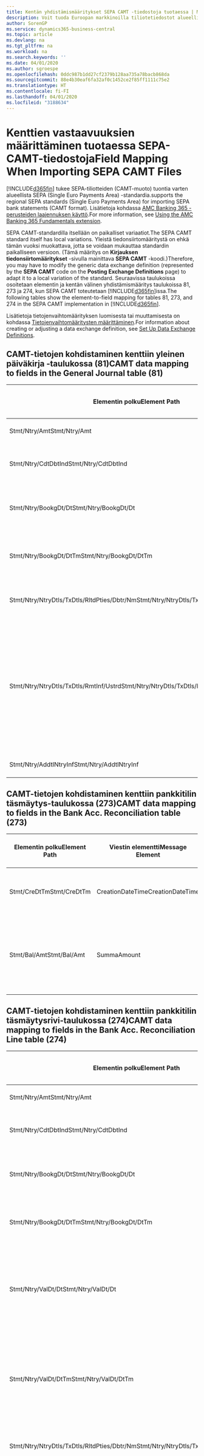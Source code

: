 ```yaml
---
title: Kentän yhdistämismääritykset SEPA CAMT -tiedostoja tuotaessa | Microsoft Docs
description: Voit tuoda Euroopan markkinoilla tiliotetiedostot alueellisen SEPA (Single Euro Payments Area) -standardin mukaisessa muodossa.
author: SorenGP
ms.service: dynamics365-business-central
ms.topic: article
ms.devlang: na
ms.tgt_pltfrm: na
ms.workload: na
ms.search.keywords: ''
ms.date: 04/01/2020
ms.author: sgroespe
ms.openlocfilehash: 0ddc987b1dd27cf2379b128aa735a78bacb868da
ms.sourcegitcommit: 88e4b30eaf6fa32af0c1452ce2f85ff1111c75e2
ms.translationtype: HT
ms.contentlocale: fi-FI
ms.lasthandoff: 04/01/2020
ms.locfileid: "3188634"
---
```

# <a name="field-mapping-when-importing-sepa-camt-files"></a><span data-ttu-id="cec59-103">Kenttien vastaavuuksien määrittäminen tuotaessa SEPA-CAMT-tiedostoja</span><span class="sxs-lookup"><span data-stu-id="cec59-103">Field Mapping When Importing SEPA CAMT Files</span></span>
[!INCLUDE[d365fin](includes/d365fin_md.md)] <span data-ttu-id="cec59-104">tukee SEPA-tiliotteiden (CAMT-muoto) tuontia varten alueellista SEPA (Single Euro Payments Area) -standardia.</span><span class="sxs-lookup"><span data-stu-id="cec59-104">supports the regional SEPA standards (Single Euro Payments Area) for importing SEPA bank statements (CAMT format).</span></span> <span data-ttu-id="cec59-105">Lisätietoja kohdassa [AMC Banking 365 -perusteiden laajennuksen käyttö](ui-extensions-amc-banking.md).</span><span class="sxs-lookup"><span data-stu-id="cec59-105">For more information, see [Using the AMC Banking 365 Fundamentals extension](ui-extensions-amc-banking.md).</span></span>  

 <span data-ttu-id="cec59-106">SEPA CAMT-standardilla itsellään on paikalliset variaatiot.</span><span class="sxs-lookup"><span data-stu-id="cec59-106">The SEPA CAMT standard itself has local variations.</span></span> <span data-ttu-id="cec59-107">Yleistä tiedonsiirtomääritystä on ehkä tämän vuoksi muokattava, jotta se voidaan mukauttaa standardin paikalliseen versioon. (Tämä määritys on **Kirjauksen tiedonsiirtomääritykset** -sivulla mainittava **SEPA CAMT** -koodi.)</span><span class="sxs-lookup"><span data-stu-id="cec59-107">Therefore, you may have to modify the generic data exchange definition (represented by the **SEPA CAMT** code on the **Posting Exchange Definitions** page) to adapt it to a local variation of the standard.</span></span> <span data-ttu-id="cec59-108">Seuraavissa taulukoissa osoitetaan elementin ja kentän välinen yhdistämismääritys taulukoissa 81, 273 ja 274, kun SEPA CAMT toteutetaan [!INCLUDE[d365fin](includes/d365fin_md.md)]issa.</span><span class="sxs-lookup"><span data-stu-id="cec59-108">The following tables show the element-to-field mapping for tables 81, 273, and 274 in the SEPA CAMT implementation in [!INCLUDE[d365fin](includes/d365fin_md.md)].</span></span>  

 <span data-ttu-id="cec59-109">Lisätietoja tietojenvaihtomäärityksen luomisesta tai muuttamisesta on kohdassa [Tietojenvaihtomääritysten määrittäminen](across-how-to-set-up-data-exchange-definitions.md).</span><span class="sxs-lookup"><span data-stu-id="cec59-109">For information about creating or adjusting a data exchange definition, see [Set Up Data Exchange Definitions](across-how-to-set-up-data-exchange-definitions.md).</span></span>  

## <a name="camt-data-mapping-to-fields-in-the-general-journal-table-81"></a><span data-ttu-id="cec59-110">CAMT-tietojen kohdistaminen kenttiin yleinen päiväkirja -taulukossa (81)</span><span class="sxs-lookup"><span data-stu-id="cec59-110">CAMT data mapping to fields in the General Journal table (81)</span></span>  

|<span data-ttu-id="cec59-111">Elementin polku</span><span class="sxs-lookup"><span data-stu-id="cec59-111">Element Path</span></span>|<span data-ttu-id="cec59-112">Viestin elementti</span><span class="sxs-lookup"><span data-stu-id="cec59-112">Message Element</span></span>|<span data-ttu-id="cec59-113">Tietotyyppi</span><span class="sxs-lookup"><span data-stu-id="cec59-113">Data Type</span></span>|<span data-ttu-id="cec59-114">Kuvaus</span><span class="sxs-lookup"><span data-stu-id="cec59-114">Description</span></span>|<span data-ttu-id="cec59-115">Negatiivisen etumerkin tunniste</span><span class="sxs-lookup"><span data-stu-id="cec59-115">Negative-Sign Identifier</span></span>|<span data-ttu-id="cec59-116">Kentän nro</span><span class="sxs-lookup"><span data-stu-id="cec59-116">Field No.</span></span>|<span data-ttu-id="cec59-117">Kentän nimi</span><span class="sxs-lookup"><span data-stu-id="cec59-117">Field Name</span></span>|  
|------------------|---------------------|---------------|-----------------|-------------------------------|---------------|----------------|  
|<span data-ttu-id="cec59-118">Stmt/Ntry/Amt</span><span class="sxs-lookup"><span data-stu-id="cec59-118">Stmt/Ntry/Amt</span></span>|<span data-ttu-id="cec59-119">Summa</span><span class="sxs-lookup"><span data-stu-id="cec59-119">Amount</span></span>|<span data-ttu-id="cec59-120">Desimaali</span><span class="sxs-lookup"><span data-stu-id="cec59-120">Decimal</span></span>|<span data-ttu-id="cec59-121">Rahamäärä käteiskirjauksessa</span><span class="sxs-lookup"><span data-stu-id="cec59-121">The amount of money in the cash entry</span></span>||<span data-ttu-id="cec59-122">13</span><span class="sxs-lookup"><span data-stu-id="cec59-122">13</span></span>|<span data-ttu-id="cec59-123">Summa</span><span class="sxs-lookup"><span data-stu-id="cec59-123">Amount</span></span>|  
|<span data-ttu-id="cec59-124">Stmt/Ntry/CdtDbtInd</span><span class="sxs-lookup"><span data-stu-id="cec59-124">Stmt/Ntry/CdtDbtInd</span></span>|<span data-ttu-id="cec59-125">CreditDebitIndicator</span><span class="sxs-lookup"><span data-stu-id="cec59-125">CreditDebitIndicator</span></span>|<span data-ttu-id="cec59-126">Teksti</span><span class="sxs-lookup"><span data-stu-id="cec59-126">Text</span></span>|<span data-ttu-id="cec59-127">Ilmaisee, onko tapahtuma kredit- vai debet-tapahtuma</span><span class="sxs-lookup"><span data-stu-id="cec59-127">Indicates whether the entry is a credit or a debit entry</span></span>|<span data-ttu-id="cec59-128">DBIT</span><span class="sxs-lookup"><span data-stu-id="cec59-128">DBIT</span></span>|<span data-ttu-id="cec59-129">13</span><span class="sxs-lookup"><span data-stu-id="cec59-129">13</span></span>|<span data-ttu-id="cec59-130">Summa</span><span class="sxs-lookup"><span data-stu-id="cec59-130">Amount</span></span>|  
|<span data-ttu-id="cec59-131">Stmt/Ntry/BookgDt/Dt</span><span class="sxs-lookup"><span data-stu-id="cec59-131">Stmt/Ntry/BookgDt/Dt</span></span>|<span data-ttu-id="cec59-132">Pvm</span><span class="sxs-lookup"><span data-stu-id="cec59-132">Date</span></span>|<span data-ttu-id="cec59-133">Pvm</span><span class="sxs-lookup"><span data-stu-id="cec59-133">Date</span></span>|<span data-ttu-id="cec59-134">Päivämäärä, jolloin kirjaus on tiliöity tilille tilinhallinnoijan kirjoissa</span><span class="sxs-lookup"><span data-stu-id="cec59-134">The date when an entry is posted to an account on the account servicer's books</span></span>||<span data-ttu-id="cec59-135">5</span><span class="sxs-lookup"><span data-stu-id="cec59-135">5</span></span>|<span data-ttu-id="cec59-136">Kirjauspvm</span><span class="sxs-lookup"><span data-stu-id="cec59-136">Posting Date</span></span>|  
|<span data-ttu-id="cec59-137">Stmt/Ntry/BookgDt/DtTm</span><span class="sxs-lookup"><span data-stu-id="cec59-137">Stmt/Ntry/BookgDt/DtTm</span></span>|<span data-ttu-id="cec59-138">DateTime</span><span class="sxs-lookup"><span data-stu-id="cec59-138">DateTime</span></span>|<span data-ttu-id="cec59-139">DateTime</span><span class="sxs-lookup"><span data-stu-id="cec59-139">DateTime</span></span>|<span data-ttu-id="cec59-140">Päivämäärä ja aika, jolloin kirjaus on tiliöity tilille tilinhallinnoijan kirjoissa</span><span class="sxs-lookup"><span data-stu-id="cec59-140">The date and time when an entry is posted to an account on the account servicer's books</span></span>||<span data-ttu-id="cec59-141">5</span><span class="sxs-lookup"><span data-stu-id="cec59-141">5</span></span>|<span data-ttu-id="cec59-142">Kirjauspvm</span><span class="sxs-lookup"><span data-stu-id="cec59-142">Posting Date</span></span>|  
|<span data-ttu-id="cec59-143">Stmt/Ntry/NtryDtls/TxDtls/RltdPties/Dbtr/Nm</span><span class="sxs-lookup"><span data-stu-id="cec59-143">Stmt/Ntry/NtryDtls/TxDtls/RltdPties/Dbtr/Nm</span></span>|<span data-ttu-id="cec59-144">Nimi</span><span class="sxs-lookup"><span data-stu-id="cec59-144">Name</span></span>|<span data-ttu-id="cec59-145">Teksti</span><span class="sxs-lookup"><span data-stu-id="cec59-145">Text</span></span>|<span data-ttu-id="cec59-146">Osallisen nimi, joka on velkaa rahasumman (viimeiselle) perijälle</span><span class="sxs-lookup"><span data-stu-id="cec59-146">The name of the party that owes an amount of money to the (ultimate) creditor</span></span>||<span data-ttu-id="cec59-147">1221</span><span class="sxs-lookup"><span data-stu-id="cec59-147">1221</span></span>|<span data-ttu-id="cec59-148">Maksajan tiedot</span><span class="sxs-lookup"><span data-stu-id="cec59-148">Payer Information</span></span>|  
|<span data-ttu-id="cec59-149">Stmt/Ntry/NtryDtls/TxDtls/RmtInf/Ustrd</span><span class="sxs-lookup"><span data-stu-id="cec59-149">Stmt/Ntry/NtryDtls/TxDtls/RmtInf/Ustrd</span></span>|<span data-ttu-id="cec59-150">Rakenteeton</span><span class="sxs-lookup"><span data-stu-id="cec59-150">Unstructured</span></span>|<span data-ttu-id="cec59-151">Teksti</span><span class="sxs-lookup"><span data-stu-id="cec59-151">Text</span></span>|<span data-ttu-id="cec59-152">Rakenteettomassa muodossa olevat tiedot, jotka on toimitettu sen tapahtuman kohdistamiseen/täsmäytykseen nimikkeillä, jotka maksun tulisi selvittää, esimerkiksi myyntireskontrajärjestelmän kaupallisten laskujen.</span><span class="sxs-lookup"><span data-stu-id="cec59-152">Information supplied to enable the matching/reconciliation of an entry with the items that the payment is intended to settle, such as commercial invoices in an accounts-receivable system, in an unstructured form</span></span>||<span data-ttu-id="cec59-153">8</span><span class="sxs-lookup"><span data-stu-id="cec59-153">8</span></span>|<span data-ttu-id="cec59-154">Kuvaus</span><span class="sxs-lookup"><span data-stu-id="cec59-154">Description</span></span>|  
|<span data-ttu-id="cec59-155">Stmt/Ntry/AddtlNtryInf</span><span class="sxs-lookup"><span data-stu-id="cec59-155">Stmt/Ntry/AddtlNtryInf</span></span>|<span data-ttu-id="cec59-156">LisätiedotMerkinnästä</span><span class="sxs-lookup"><span data-stu-id="cec59-156">AdditionalEntryInformation</span></span>|<span data-ttu-id="cec59-157">Teksti</span><span class="sxs-lookup"><span data-stu-id="cec59-157">Text</span></span>|<span data-ttu-id="cec59-158">Lisätietoja merkinnästä</span><span class="sxs-lookup"><span data-stu-id="cec59-158">Additional information about the entry</span></span>||<span data-ttu-id="cec59-159">1222</span><span class="sxs-lookup"><span data-stu-id="cec59-159">1222</span></span>|<span data-ttu-id="cec59-160">Tapahtuman tiedot</span><span class="sxs-lookup"><span data-stu-id="cec59-160">Transaction Information</span></span>|  

## <a name="camt-data-mapping-to-fields-in-the-bank-acc-reconciliation-table-273"></a><span data-ttu-id="cec59-161">CAMT-tietojen kohdistaminen kenttiin pankkitilin täsmäytys-taulukossa (273)</span><span class="sxs-lookup"><span data-stu-id="cec59-161">CAMT data mapping to fields in the Bank Acc. Reconciliation table (273)</span></span>  

|<span data-ttu-id="cec59-162">Elementin polku</span><span class="sxs-lookup"><span data-stu-id="cec59-162">Element Path</span></span>|<span data-ttu-id="cec59-163">Viestin elementti</span><span class="sxs-lookup"><span data-stu-id="cec59-163">Message Element</span></span>|<span data-ttu-id="cec59-164">Tietotyyppi</span><span class="sxs-lookup"><span data-stu-id="cec59-164">Data Type</span></span>|<span data-ttu-id="cec59-165">Kuvaus</span><span class="sxs-lookup"><span data-stu-id="cec59-165">Description</span></span>|<span data-ttu-id="cec59-166">Negatiivisen etumerkin tunniste</span><span class="sxs-lookup"><span data-stu-id="cec59-166">Negative-Sign Identifier</span></span>|<span data-ttu-id="cec59-167">Kentän nro</span><span class="sxs-lookup"><span data-stu-id="cec59-167">Field No.</span></span>|<span data-ttu-id="cec59-168">Kentän nimi</span><span class="sxs-lookup"><span data-stu-id="cec59-168">Field Name</span></span>|  
|------------------|---------------------|---------------|-----------------|-------------------------------|---------------|----------------|  
|<span data-ttu-id="cec59-169">Stmt/CreDtTm</span><span class="sxs-lookup"><span data-stu-id="cec59-169">Stmt/CreDtTm</span></span>|<span data-ttu-id="cec59-170">CreationDateTime</span><span class="sxs-lookup"><span data-stu-id="cec59-170">CreationDateTime</span></span>|<span data-ttu-id="cec59-171">Pvm</span><span class="sxs-lookup"><span data-stu-id="cec59-171">Date</span></span>|<span data-ttu-id="cec59-172">Päivämäärä ja kellonaika, jolloin sanoma luotiin.</span><span class="sxs-lookup"><span data-stu-id="cec59-172">The date and time when the message was created</span></span>||<span data-ttu-id="cec59-173">3</span><span class="sxs-lookup"><span data-stu-id="cec59-173">3</span></span>|<span data-ttu-id="cec59-174">Tiliotteen pvm</span><span class="sxs-lookup"><span data-stu-id="cec59-174">Statement Date</span></span>|  
|<span data-ttu-id="cec59-175">Stmt/Bal/Amt</span><span class="sxs-lookup"><span data-stu-id="cec59-175">Stmt/Bal/Amt</span></span>|<span data-ttu-id="cec59-176">Summa</span><span class="sxs-lookup"><span data-stu-id="cec59-176">Amount</span></span>|<span data-ttu-id="cec59-177">Desimaali</span><span class="sxs-lookup"><span data-stu-id="cec59-177">Decimal</span></span>|<span data-ttu-id="cec59-178">Summa, joka on seurasta kaikkien debet- ja kreditkirjausten summasta.</span><span class="sxs-lookup"><span data-stu-id="cec59-178">The amount resulting from the netted amounts for all debit and credit entries</span></span>||<span data-ttu-id="cec59-179">4</span><span class="sxs-lookup"><span data-stu-id="cec59-179">4</span></span>|<span data-ttu-id="cec59-180">Tiliotteen loppusaldo</span><span class="sxs-lookup"><span data-stu-id="cec59-180">Statement Ending Balance</span></span>|  

## <a name="camt-data-mapping-to-fields-in-the-bank-acc-reconciliation-line-table-274"></a><span data-ttu-id="cec59-181">CAMT-tietojen kohdistaminen kenttiin pankkitilin täsmäytysrivi-taulukossa (274)</span><span class="sxs-lookup"><span data-stu-id="cec59-181">CAMT data mapping to fields in the Bank Acc. Reconciliation Line table (274)</span></span>  

|<span data-ttu-id="cec59-182">Elementin polku</span><span class="sxs-lookup"><span data-stu-id="cec59-182">Element Path</span></span>|<span data-ttu-id="cec59-183">Viestin elementti</span><span class="sxs-lookup"><span data-stu-id="cec59-183">Message Element</span></span>|<span data-ttu-id="cec59-184">Tietotyyppi</span><span class="sxs-lookup"><span data-stu-id="cec59-184">Data Type</span></span>|<span data-ttu-id="cec59-185">Kuvaus</span><span class="sxs-lookup"><span data-stu-id="cec59-185">Description</span></span>|<span data-ttu-id="cec59-186">Negatiivisen etumerkin tunniste</span><span class="sxs-lookup"><span data-stu-id="cec59-186">Negative-Sign Identifier</span></span>|<span data-ttu-id="cec59-187">Kentän nro</span><span class="sxs-lookup"><span data-stu-id="cec59-187">Field No.</span></span>|<span data-ttu-id="cec59-188">Kentän nimi</span><span class="sxs-lookup"><span data-stu-id="cec59-188">Field Name</span></span>|  
|------------------|---------------------|---------------|-----------------|-------------------------------|---------------|----------------|  
|<span data-ttu-id="cec59-189">Stmt/Ntry/Amt</span><span class="sxs-lookup"><span data-stu-id="cec59-189">Stmt/Ntry/Amt</span></span>|<span data-ttu-id="cec59-190">Summa</span><span class="sxs-lookup"><span data-stu-id="cec59-190">Amount</span></span>|<span data-ttu-id="cec59-191">Desimaali</span><span class="sxs-lookup"><span data-stu-id="cec59-191">Decimal</span></span>|<span data-ttu-id="cec59-192">Rahamäärä käteiskirjauksessa</span><span class="sxs-lookup"><span data-stu-id="cec59-192">The amount of money in the cash entry</span></span>||<span data-ttu-id="cec59-193">7</span><span class="sxs-lookup"><span data-stu-id="cec59-193">7</span></span>|<span data-ttu-id="cec59-194">Tiliotteen summa</span><span class="sxs-lookup"><span data-stu-id="cec59-194">Statement Amount</span></span>|  
|<span data-ttu-id="cec59-195">Stmt/Ntry/CdtDbtInd</span><span class="sxs-lookup"><span data-stu-id="cec59-195">Stmt/Ntry/CdtDbtInd</span></span>|<span data-ttu-id="cec59-196">CreditDebitIndicator</span><span class="sxs-lookup"><span data-stu-id="cec59-196">CreditDebitIndicator</span></span>|<span data-ttu-id="cec59-197">Teksti</span><span class="sxs-lookup"><span data-stu-id="cec59-197">Text</span></span>|<span data-ttu-id="cec59-198">Ilmaisee, onko tapahtuma kredit- vai debet-tapahtuma</span><span class="sxs-lookup"><span data-stu-id="cec59-198">Indicates whether the entry is a credit or a debit entry</span></span>|<span data-ttu-id="cec59-199">DBIT</span><span class="sxs-lookup"><span data-stu-id="cec59-199">DBIT</span></span>|<span data-ttu-id="cec59-200">7</span><span class="sxs-lookup"><span data-stu-id="cec59-200">7</span></span>|<span data-ttu-id="cec59-201">Tiliotteen summa</span><span class="sxs-lookup"><span data-stu-id="cec59-201">Statement Amount</span></span>|  
|<span data-ttu-id="cec59-202">Stmt/Ntry/BookgDt/Dt</span><span class="sxs-lookup"><span data-stu-id="cec59-202">Stmt/Ntry/BookgDt/Dt</span></span>|<span data-ttu-id="cec59-203">Pvm</span><span class="sxs-lookup"><span data-stu-id="cec59-203">Date</span></span>|<span data-ttu-id="cec59-204">Pvm</span><span class="sxs-lookup"><span data-stu-id="cec59-204">Date</span></span>|<span data-ttu-id="cec59-205">Päivämäärä, jolloin kirjaus on tiliöity tilille tilinhallinnoijan kirjoissa</span><span class="sxs-lookup"><span data-stu-id="cec59-205">The date when an entry is posted to an account on the account servicer's books</span></span>||<span data-ttu-id="cec59-206">5</span><span class="sxs-lookup"><span data-stu-id="cec59-206">5</span></span>|<span data-ttu-id="cec59-207">Transaktiopvm</span><span class="sxs-lookup"><span data-stu-id="cec59-207">Transaction Date</span></span>|  
|<span data-ttu-id="cec59-208">Stmt/Ntry/BookgDt/DtTm</span><span class="sxs-lookup"><span data-stu-id="cec59-208">Stmt/Ntry/BookgDt/DtTm</span></span>|<span data-ttu-id="cec59-209">DateTime</span><span class="sxs-lookup"><span data-stu-id="cec59-209">DateTime</span></span>|<span data-ttu-id="cec59-210">DateTime</span><span class="sxs-lookup"><span data-stu-id="cec59-210">DateTime</span></span>|<span data-ttu-id="cec59-211">Päivämäärä ja aika, jolloin kirjaus on tiliöity tilille tilinhallinnoijan kirjoissa</span><span class="sxs-lookup"><span data-stu-id="cec59-211">The date and time when an entry is posted to an account on the account servicer's books</span></span>||<span data-ttu-id="cec59-212">5</span><span class="sxs-lookup"><span data-stu-id="cec59-212">5</span></span>|<span data-ttu-id="cec59-213">Transaktiopvm</span><span class="sxs-lookup"><span data-stu-id="cec59-213">Transaction Date</span></span>|  
|<span data-ttu-id="cec59-214">Stmt/Ntry/ValDt/Dt</span><span class="sxs-lookup"><span data-stu-id="cec59-214">Stmt/Ntry/ValDt/Dt</span></span>|<span data-ttu-id="cec59-215">Pvm</span><span class="sxs-lookup"><span data-stu-id="cec59-215">Date</span></span>|<span data-ttu-id="cec59-216">Pvm</span><span class="sxs-lookup"><span data-stu-id="cec59-216">Date</span></span>|<span data-ttu-id="cec59-217">Päivämäärä, jolloin varat tulevat käyttöön tilinomistajalle kredit-tiliöintitapauksessa, tai loppuu olemasta tilinomistajan käytössä Debet-tiliöintitapauksessa.</span><span class="sxs-lookup"><span data-stu-id="cec59-217">The date when assets become available to the account owner in case of a credit entry, or cease to be available to the account owner in case of a debit entry</span></span>||<span data-ttu-id="cec59-218">12</span><span class="sxs-lookup"><span data-stu-id="cec59-218">12</span></span>|<span data-ttu-id="cec59-219">Arvopvm</span><span class="sxs-lookup"><span data-stu-id="cec59-219">Value Date</span></span>|  
|<span data-ttu-id="cec59-220">Stmt/Ntry/ValDt/DtTm</span><span class="sxs-lookup"><span data-stu-id="cec59-220">Stmt/Ntry/ValDt/DtTm</span></span>|<span data-ttu-id="cec59-221">DateTime</span><span class="sxs-lookup"><span data-stu-id="cec59-221">DateTime</span></span>|<span data-ttu-id="cec59-222">DateTime</span><span class="sxs-lookup"><span data-stu-id="cec59-222">DateTime</span></span>|<span data-ttu-id="cec59-223">Päivämäärä ja aika, jolloin varat tulevat käyttöön tilinomistajalle kredit-tiliöintitapauksessa, tai loppuu olemasta tilinomistajan käytössä Debet-tiliöintitapauksessa.</span><span class="sxs-lookup"><span data-stu-id="cec59-223">The date and time when assets become available to the account owner in case of a credit entry, or cease to be available to the account owner in case of a debit entry</span></span>||<span data-ttu-id="cec59-224">12</span><span class="sxs-lookup"><span data-stu-id="cec59-224">12</span></span>|<span data-ttu-id="cec59-225">Arvopvm</span><span class="sxs-lookup"><span data-stu-id="cec59-225">Value Date</span></span>|  
|<span data-ttu-id="cec59-226">Stmt/Ntry/NtryDtls/TxDtls/RltdPties/Dbtr/Nm</span><span class="sxs-lookup"><span data-stu-id="cec59-226">Stmt/Ntry/NtryDtls/TxDtls/RltdPties/Dbtr/Nm</span></span>|<span data-ttu-id="cec59-227">Nimi</span><span class="sxs-lookup"><span data-stu-id="cec59-227">Name</span></span>|<span data-ttu-id="cec59-228">Teksti</span><span class="sxs-lookup"><span data-stu-id="cec59-228">Text</span></span>|<span data-ttu-id="cec59-229">Osallisen nimi, joka on velkaa rahasumman (viimeiselle) perijälle</span><span class="sxs-lookup"><span data-stu-id="cec59-229">The name of the party that owes an amount of money to the (ultimate) creditor</span></span>||<span data-ttu-id="cec59-230">15</span><span class="sxs-lookup"><span data-stu-id="cec59-230">15</span></span>|<span data-ttu-id="cec59-231">Maksajan tiedot</span><span class="sxs-lookup"><span data-stu-id="cec59-231">Payer Information</span></span>|  
|<span data-ttu-id="cec59-232">Stmt/Ntry/NtryDtls/TxDtls/RmtInf/Ustrd</span><span class="sxs-lookup"><span data-stu-id="cec59-232">Stmt/Ntry/NtryDtls/TxDtls/RmtInf/Ustrd</span></span>|<span data-ttu-id="cec59-233">Rakenteeton</span><span class="sxs-lookup"><span data-stu-id="cec59-233">Unstructured</span></span>|<span data-ttu-id="cec59-234">Teksti</span><span class="sxs-lookup"><span data-stu-id="cec59-234">Text</span></span>|<span data-ttu-id="cec59-235">Rakenteettomassa muodossa olevat tiedot, jotka on toimitettu sen tapahtuman kohdistamiseen/täsmäytykseen nimikkeillä, jotka maksun tulisi selvittää, esimerkiksi myyntireskontrajärjestelmän kaupallisten laskujen.</span><span class="sxs-lookup"><span data-stu-id="cec59-235">Information supplied to enable the matching/reconciliation of an entry with the items that the payment is intended to settle, such as commercial invoices in an accounts-receivable system, in an unstructured form</span></span>||<span data-ttu-id="cec59-236">6</span><span class="sxs-lookup"><span data-stu-id="cec59-236">6</span></span>|<span data-ttu-id="cec59-237">Kuvaus</span><span class="sxs-lookup"><span data-stu-id="cec59-237">Description</span></span>|  
|<span data-ttu-id="cec59-238">Stmt/Ntry/AddtlNtryInf</span><span class="sxs-lookup"><span data-stu-id="cec59-238">Stmt/Ntry/AddtlNtryInf</span></span>|<span data-ttu-id="cec59-239">LisätiedotMerkinnästä</span><span class="sxs-lookup"><span data-stu-id="cec59-239">AdditionalEntryInformation</span></span>|<span data-ttu-id="cec59-240">Teksti</span><span class="sxs-lookup"><span data-stu-id="cec59-240">Text</span></span>|<span data-ttu-id="cec59-241">Lisätietoja merkinnästä</span><span class="sxs-lookup"><span data-stu-id="cec59-241">Additional information about the entry</span></span>||<span data-ttu-id="cec59-242">16</span><span class="sxs-lookup"><span data-stu-id="cec59-242">16</span></span>|<span data-ttu-id="cec59-243">Tapahtuman tiedot</span><span class="sxs-lookup"><span data-stu-id="cec59-243">Transaction Information</span></span>|  

 <span data-ttu-id="cec59-244">Elementit **Ntry**-solmussa, jotka on tuotu [!INCLUDE[d365fin](includes/d365fin_md.md)] -järjestelmään, mutta joita ei ole kohdistettu mihinkään kenttiin, tallennetaan **Kirj. tiedonsiirron sarakemääritys** -taulukkoon.</span><span class="sxs-lookup"><span data-stu-id="cec59-244">Elements in the **Ntry** node that are imported into [!INCLUDE[d365fin](includes/d365fin_md.md)] but not mapped to any fields are stored in the **Posting Exch. Column Def** table.</span></span> <span data-ttu-id="cec59-245">Käyttäjät voivat tarkastella näitä elementtejä **Maksujen täsmäytyskirjauskansio**-, **Maksun kohdistus**- ja **Pankkitilin täsmäytys** -sivuilla valitsemalla **Pankin tiliotteen rivierittely** -toiminnon.</span><span class="sxs-lookup"><span data-stu-id="cec59-245">Users can view these elements from the **Payment Reconciliation Journal**, **Payment Application**, and **Bank Acc. Reconciliation** pages by choosing the **Bank Statement Line Details** action.</span></span> <span data-ttu-id="cec59-246">Lisätietoja on kohdassa [Maksujen täsmäyttäminen käyttämällä automaattista kohdistusta](receivables-how-reconcile-payments-auto-application.md).</span><span class="sxs-lookup"><span data-stu-id="cec59-246">For more information, see [Reconcile Payments Using Automatic Application](receivables-how-reconcile-payments-auto-application.md).</span></span>  
## <a name="see-also"></a><span data-ttu-id="cec59-247">Katso myös</span><span class="sxs-lookup"><span data-stu-id="cec59-247">See Also</span></span>  
[<span data-ttu-id="cec59-248">Tiedonsiirron määrittäminen</span><span class="sxs-lookup"><span data-stu-id="cec59-248">Setting Up Data Exchange</span></span>](across-set-up-data-exchange.md)  
[<span data-ttu-id="cec59-249">Sähköinen tiedonsiirto</span><span class="sxs-lookup"><span data-stu-id="cec59-249">Exchanging Data Electronically</span></span>](across-data-exchange.md)  
<span data-ttu-id="cec59-250">[AMC Banking 365 -perusteiden laajennuksen käyttäminen](ui-extensions-amc-banking.md) </span><span class="sxs-lookup"><span data-stu-id="cec59-250">[Using the AMC Banking 365 Fundamentals extension](ui-extensions-amc-banking.md) </span></span>  
[<span data-ttu-id="cec59-251">XML-mallien käyttäminen tietojenvaihtomääritysten valmisteluun</span><span class="sxs-lookup"><span data-stu-id="cec59-251">Use XML Schemas to Prepare Data Exchange Definitions</span></span>](across-how-to-use-xml-schemas-to-prepare-data-exchange-definitions.md)  
[<span data-ttu-id="cec59-252">Maksujen täsmäyttäminen käyttämällä automaattista kohdistusta</span><span class="sxs-lookup"><span data-stu-id="cec59-252">Reconcile Payments Using Automatic Application</span></span>](receivables-how-reconcile-payments-auto-application.md)  
